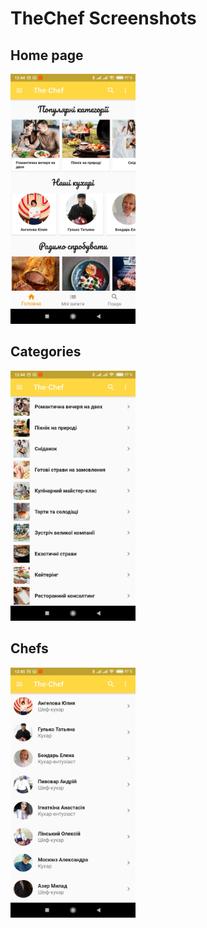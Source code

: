 # TheChef Screenshots

## Home page
<img src="assets/screenshots/home_page.jpg" width="200">

## Categories
<img src="assets/screenshots/categories.jpg" width="200">

## Chefs
<img src="assets/screenshots/chefs.jpg" width="200">
